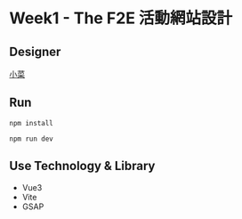 # Week1 - The F2E 活動網站設計

## Designer

[小菜](https://2022.thef2e.com/users/12061549261446456235)

## Run

```=
npm install
```

```=
npm run dev
```

## Use Technology & Library

- Vue3
- Vite
- GSAP
